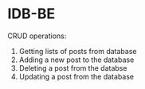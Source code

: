 # IDB-BE

CRUD operations:
1. Getting lists of posts from database
2. Adding a new post to the database
3. Deleting a post from the databse
4. Updating a post from the database

